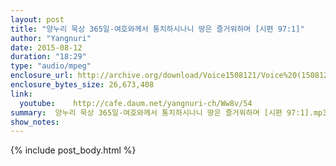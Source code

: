```yaml
---
layout: post
title: "양누리 묵상 365일-여호와께서 통치하시나니 땅은 즐거워하며 [시편 97:1]"
author: "Yangnuri"
date: 2015-08-12
duration: "18:29"
type: "audio/mpeg"
enclosure_url: http://archive.org/download/Voice1508121/Voice%20(150812)%20(1).mp3
enclosure_bytes_size: 26,673,408      
link:
  youtube:    http://cafe.daum.net/yangnuri-ch/Ww8v/54
summary:  양누리 묵상 365일-여호와께서 통치하시나니 땅은 즐거워하며 [시편 97:1].mp3
show_notes:
---
```


{% include post_body.html %}
